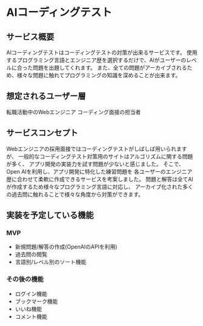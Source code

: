 # AIコーディングテスト

## サービス概要
AIコーディングテストはコーディングテストの対策が出来るサービスです。
使用するプログラミング言語とエンジニア歴を選択するだけで、AIがユーザーのレベルに合った問題を出題してくれます。
また、全ての問題がアーカイブされるため、様々な問題に触れてプログラミングの知識を深めることが出来ます。

## 想定されるユーザー層
転職活動中のWebエンジニア
コーディング面接の担当者

## サービスコンセプト
Webエンジニアの採用面接ではコーディングテストがしばしば用いられますが、
一般的なコーディングテスト対策用のサイトはアルゴリズムに関する問題が多く、
アプリ開発の実装力を試す問題が少ないと感じました。
そこで、Open AIを利用し、アプリ開発に特化した練習問題を
各ユーザーのエンジニア歴に合わせて柔軟に作成できるサービスを考案しました。
問題と解答は全てAIが作成するため様々なプログラミング言語に対応し、
アーカイブ化された多くの過去問に触れることで様々な角度から対策ができます。

## 実装を予定している機能
### MVP
* 新規問題/解答の作成(OpenAIのAPIを利用)
* 過去問の閲覧
* 言語別/レベル別のソート機能

### その後の機能
* ログイン機能
* ブックマーク機能
* いいね機能
* コメント機能